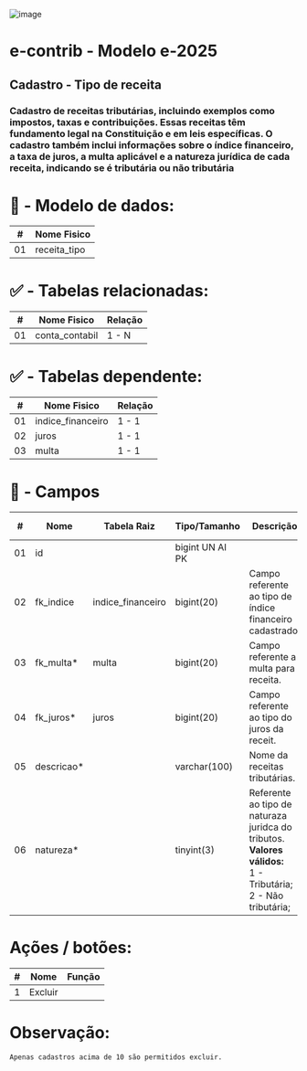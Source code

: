 ![image](https://github.com/user-attachments/assets/04662de1-1516-48d7-bb8c-50b38989e58b)
# e-contrib - Modelo e-2025 
##  Cadastro - Tipo de receita 
### Cadastro de receitas tributárias, incluindo exemplos como impostos, taxas e contribuições. Essas receitas têm fundamento legal na Constituição e em leis específicas. O cadastro também inclui informações sobre o índice financeiro, a taxa de juros, a multa aplicável e a natureza jurídica de cada receita, indicando se é tributária ou não tributária  

# 🎲 - Modelo de dados:
 **\#**  |**Nome Fisico**               |
---------|------------------------------|
01       | receita_tipo                 |

#
#   ✅ - Tabelas relacionadas:
 **\#**  |**Nome Fisico**               |   **Relação** |
---------|------------------------------|---------------|      
01       | conta_contabil               |     1 - N     |

#   ✅ - Tabelas dependente:
 **\#**  |**Nome Fisico**               |   **Relação** |
---------|------------------------------|---------------| 
01       | indice_financeiro            |     1 - 1     |
02       | juros                        |     1 - 1     |
03       | multa                        |     1 - 1     |


#
# 🔢 - Campos
 **\#**  | **Nome**                     | **Tabela Raiz**         | **Tipo/Tamanho**        | **Descrição**                                                                        | **Campo sistema**                      |
---------|------------------------------|-------------------------|-------------------------|--------------------------------------------------------------------------------------|----------------------------------------|
01       | id                           |                         | bigint UN AI PK         |                                                                                      |                                        |
02       | fk_indice                    | indice_financeiro       | bigint(20)              | Campo referente ao tipo de índice financeiro cadastrado.                             | Índice                                 |
03       | fk_multa*                    | multa                   | bigint(20)              | Campo referente a multa para receita.                                                | Multa                                  |
04       | fk_juros*                    | juros                   | bigint(20)              | Campo referente ao tipo do juros da receit.                                          | Juros                                  |
05       | descricao*                   |                         | varchar(100)            | Nome da receitas tributárias.                                                        | Descrição                              |   
06       | natureza*                    |                         | tinyint(3)              | Referente ao tipo de naturaza juridca do tributos. <br> **Valores válidos:** <br> 1 - Tributária; <br> 2 - Não tributária;                                                                                  | Natureza                               |

# Ações / botões:
 **\#**  |**Nome**                      |   **Função**  |
---------|------------------------------|---------------|
1        | Excluir                      |               |


# Observação:
    Apenas cadastros acima de 10 são permitidos excluir. 